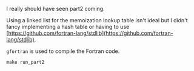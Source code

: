 I really should have seen part2 coming.

Using a linked list for the memoization lookup table isn't ideal but I didn't
fancy implementing a hash table or having to use 
[https://github.com/fortran-lang/stdlib](https://github.com/fortran-lang/stdlib).

`gfortran` is used to compile the Fortran code.

`make run_part2`

